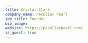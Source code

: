 ```yaml
---
title: Krystal Clark
company_name: Peculiar Pearl
job_title: Founder
bio_image: 
website: https://peculiarpearl.com/
is_guest: true
---
```


